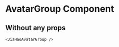 <script setup lang="ts">
import {JiaHaoAvatarGroup} from 'jiahao-vue'
</script>

# AvatarGroup Component

## Without any props

<JiaHaoAvatarGroup/>

```vue
<JiaHaoAvatarGroup />
```
